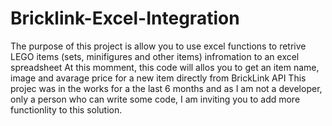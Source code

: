 # Bricklink-Excel-Integration
The purpose of this project is allow you to use excel functions to retrive LEGO items (sets, minifigures and other items) infromation to an excel spreadsheet
At this momment, this code will allos you to get an item name, image and avarage price for a new item directly from BrickLink API
This projec was in the works for a the last 6 months and as I am not a developer, only a person who can write some code, I am inviting you to add more functionlity to this solution.
